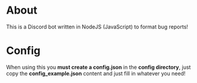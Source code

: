 # About
This is a Discord bot written in NodeJS (JavaScript) to format bug reports!

# Config
When using this you **must create a config.json** in the **config directory**, just copy the **config_example.json** content and just fill in whatever you need!